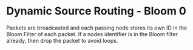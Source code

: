 # Dynamic Source Routing - Bloom 0

Packets are broadcasted and each passing node stores its own ID in the Bloom Filter of each packet.
If a nodes identifier is in the Bloom filter already, then drop the packet to avoid loops.
